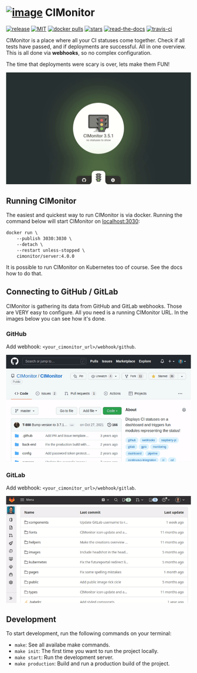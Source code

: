 # [![image](https://avatars2.githubusercontent.com/u/18479455?s=60&v=4)](https://cimonitor.readthedocs.io) CIMonitor

[![release](https://img.shields.io/github/release/CIMonitor/CIMonitor.svg)](https://github.com/CIMonitor/CIMonitor/releases)
[![MIT](https://img.shields.io/github/license/CIMonitor/CIMonitor.svg)](https://github.com/CIMonitor/CIMonitor/)
[![docker pulls](https://img.shields.io/docker/pulls/cimonitor/server.svg)](https://hub.docker.com/u/cimonitor/)
[![stars](https://img.shields.io/github/stars/CIMonitor/CIMonitor.svg)](https://github.com/CIMonitor/CIMonitor/stargazers)
[![read-the-docs](https://readthedocs.org/projects/cimonitor/badge/?version=latest)](https://cimonitor.readthedocs.io)
[![travis-ci](https://travis-ci.org/CIMonitor/CIMonitor.svg?branch=master)](https://travis-ci.org/CIMonitor/CIMonitor)

CIMonitor is a place where all your CI statuses come together. Check if all tests have passed, and if
deployments are successful. All in one overview. This is all done via **webhooks**, so no complex configuration.

The time that deployments were scary is over, lets make them FUN!

![Dashboard demonstration](docs/images/dashboard.gif)

## Running CIMonitor

The easiest and quickest way to run CIMonitor is via docker. Running the command below will
start CIMonitor on [localhost:3030](http://localhost:3030):

```shell
docker run \
    --publish 3030:3030 \
    --detach \
    --restart unless-stopped \
    cimonitor/server:4.0.0
```

It is possible to run CIMonitor on Kubernetes too of course. See the docs how to do that.

## Connecting to GitHub / GitLab

CIMonitor is gathering its data from GitHub and GitLab webhooks. Those are VERY easy to configure. All you need is a
running CIMonitor URL. In the images below you can see how it's done.

### GitHub

Add webhook: `<your_cimonitor_url>/webhook/github`.

![Add GitHub webhook demonstration](docs/images/add-github-webhook.gif)

### GitLab

Add webhook: `<your_cimonitor_url>/webhook/gitlab`.

![Add GitLab webhook demonstration](docs/images/add-gitlab-webhook.gif)

## Development

To start development, run the following commands on your terminal:

-   `make`: See all availabe make commands.
-   `make init`: The first time you want to run the project locally.
-   `make start`: Run the development server.
-   `make production`: Build and run a production build of the project.
